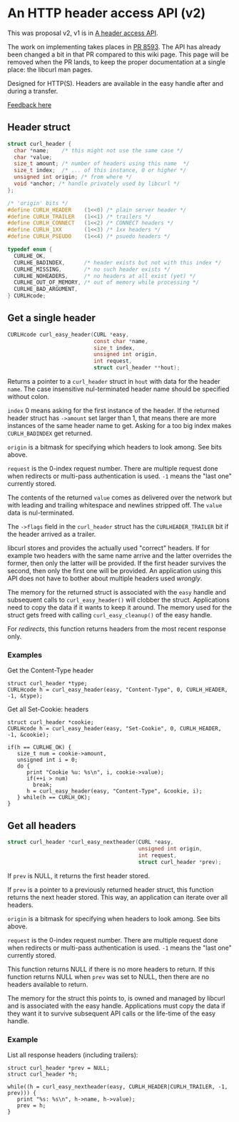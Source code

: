 # An HTTP header access API (v2)

This was proposal v2, v1 is in [A header access API](get-headers.md).

The work on implementing takes places in [PR 8593](https://github.com/curl/curl/pull/8593). The API has already been changed a bit in that PR compared to this wiki page. This page will be removed when the PR lands, to keep the proper documentation at a single place: the libcurl man pages.

Designed for HTTP(S). Headers are available in the easy handle after and
during a transfer.

[Feedback here](https://github.com/curl/curl/discussions/8496)

## Header struct

~~~c
struct curl_header {
  char *name;    /* this might not use the same case */
  char *value;
  size_t amount; /* number of headers using this name  */
  size_t index;  /* ... of this instance, 0 or higher */
  unsigned int origin; /* from where */
  void *anchor; /* handle privately used by libcurl */
};

/* 'origin' bits */
#define CURLH_HEADER    (1<<0) /* plain server header */
#define CURLH_TRAILER   (1<<1) /* trailers */
#define CURLH_CONNECT   (1<<2) /* CONNECT headers */
#define CURLH_1XX       (1<<3) /* 1xx headers */
#define CURLH_PSEUDO    (1<<4) /* psuedo headers */

typedef enum {
  CURLHE_OK,
  CURLHE_BADINDEX,      /* header exists but not with this index */
  CURLHE_MISSING,       /* no such header exists */
  CURLHE_NOHEADERS,     /* no headers at all exist (yet) */
  CURLHE_OUT_OF_MEMORY, /* out of memory while processing */
  CURLHE_BAD_ARGUMENT,
} CURLHcode;
~~~
## Get a single header

~~~c
CURLHcode curl_easy_header(CURL *easy,
                           const char *name,
                           size_t index,
                           unsigned int origin,
                           int request,
                           struct curl_header **hout);

~~~

Returns a pointer to a `curl_header` struct in `hout` with data for the header
`name`. The case insensitive nul-terminated header name should be specified
without colon.

`index` 0 means asking for the first instance of the header. If the returned
header struct has `->amount` set larger than 1, that means there are more
instances of the same header name to get. Asking for a too big index makes
`CURLH_BADINDEX` get returned.

`origin` is a bitmask for specifying which headers to look among. See bits above.

`request` is the 0-index request number. There are multiple request done when redirects
 or multi-pass authentication is used. `-1` means the "last one" currently stored.

The contents of the returned `value` comes as delivered over the network but
with leading and trailing whitespace and newlines stripped off. The `value`
data is nul-terminated.

The `->flags` field in the `curl_header` struct has the `CURLHEADER_TRAILER`
bit if the header arrived as a trailer.

libcurl stores and provides the actually used "correct" headers. If for
example two headers with the same name arrive and the latter overrides the
former, then only the latter will be provided. If the first header survives
the second, then only the first one will be provided. An application using
this API does not have to bother about multiple headers used *wrongly*.

The memory for the returned struct is associated with the `easy` handle and
subsequent calls to `curl_easy_header()` will clobber the struct. Applications
need to copy the data if it wants to keep it around. The memory used for the
struct gets freed with calling `curl_easy_cleanup()` of the easy handle.

For *redirects*, this function returns headers from the most recent response only.

### Examples

Get the Content-Type header

    struct curl_header *type;
    CURLHcode h = curl_easy_header(easy, "Content-Type", 0, CURLH_HEADER, -1, &type);

Get all Set-Cookie: headers

    struct curl_header *cookie;
    CURLHcode h = curl_easy_header(easy, "Set-Cookie", 0, CURLH_HEADER, -1, &cookie);
    
    if(h == CURLHE_OK) {
       size_t num = cookie->amount,
       unsigned int i = 0;
       do {
          print "Cookie %u: %s\n", i, cookie->value);
          if(++i > num)
            break;
          h = curl_easy_header(easy, "Content-Type", &cookie, i);
       } while(h == CURLH_OK);
    }

## Get all headers

~~~c
struct curl_header *curl_easy_nextheader(CURL *easy,
                                         unsigned int origin,
                                         int request,
                                         struct curl_header *prev);
~~~

If `prev` is NULL, it returns the first header stored.

If `prev` is a pointer to a previously returned header struct, this function
returns the next header stored. This way, an application can iterate over all
headers.

`origin` is a bitmask for specifying when headers to look among. See bits above.

`request` is the 0-index request number. There are multiple request done when redirects
 or multi-pass authentication is used. `-1` means the "last one" currently stored.

This function returns NULL if there is no more headers to return. If this
function returns NULL when `prev` was set to NULL, then there are no headers
available to return.

The memory for the struct this points to, is owned and managed by libcurl and
is associated with the easy handle. Applications must copy the data if they
want it to survive subsequent API calls or the life-time of the easy handle.

### Example

List all response headers (including trailers):

    struct curl_header *prev = NULL;
    struct curl_header *h;

    while((h = curl_easy_nextheader(easy, CURLH_HEADER|CURLH_TRAILER, -1, prev))) {
       print "%s: %s\n", h->name, h->value);
       prev = h;
    }
